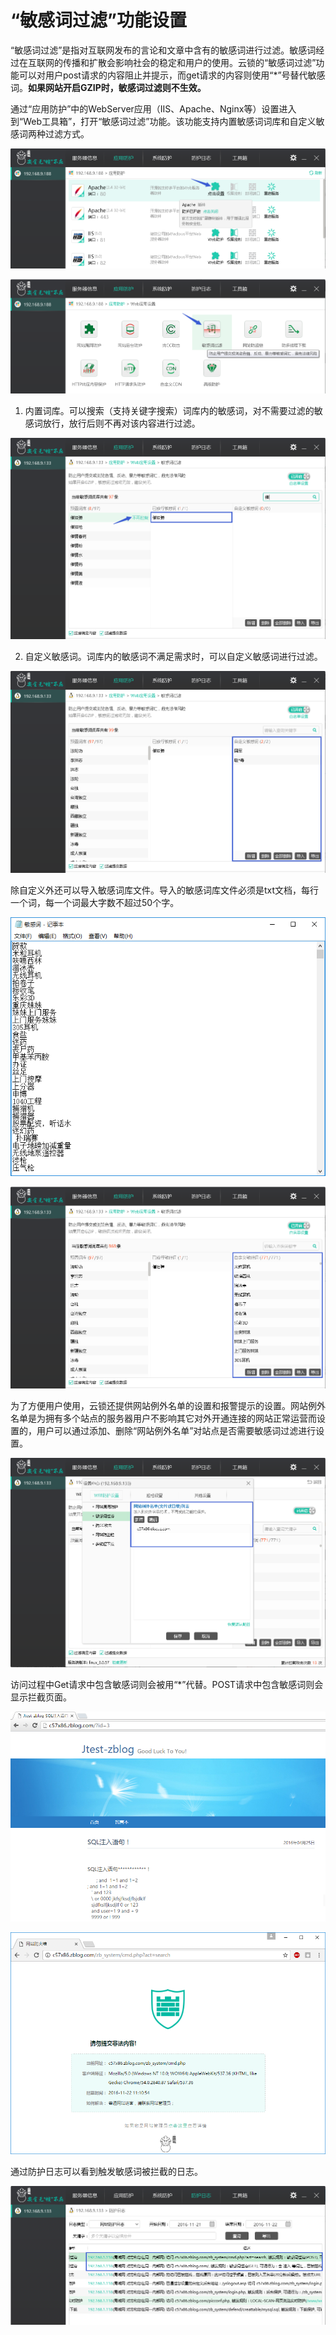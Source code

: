 # “敏感词过滤”功能设置
“敏感词过滤”是指对互联网发布的言论和文章中含有的敏感词进行过滤。敏感词经过在互联网的传播和扩散会影响社会的稳定和用户的使用。云锁的“敏感词过滤”功能可以对用户post请求的内容阻止并提示，而get请求的内容则使用“\*”号替代敏感词。**如果网站开启GZIP时，敏感词过滤则不生效。**

通过“应用防护”中的WebServer应用（IIS、Apache、Nginx等）设置进入到“Web工具箱”，打开“敏感词过滤”功能。该功能支持内置敏感词词库和自定义敏感词两种过滤方式。

![](/assets/f0701.png)

![](/assets/f1001.png)

1) 内置词库。可以搜索（支持关键字搜索）词库内的敏感词，对不需要过滤的敏感词放行，放行后则不再对该内容进行过滤。

![](/assets/f1002.png)

2) 自定义敏感词。词库内的敏感词不满足需求时，可以自定义敏感词进行过滤。

![](/assets/f1003.png)

除自定义外还可以导入敏感词库文件。导入的敏感词库文件必须是txt文档，每行一个词，每一个词最大字数不超过50个字。

![](/assets/f1004.png)

![](/assets/f1005.png)

为了方便用户使用，云锁还提供网站例外名单的设置和报警提示的设置。网站例外名单是为拥有多个站点的服务器用户不影响其它对外开通连接的网站正常运营而设置的，用户可以通过添加、删除“网站例外名单”对站点是否需要敏感词过滤进行设置。

![](/assets/f1006.png)

访问过程中Get请求中包含敏感词则会被用“*”代替。POST请求中包含敏感词则会显示拦截页面。

![](/assets/f1007.png)

![](/assets/f1008.png)

通过防护日志可以看到触发敏感词被拦截的日志。

![](/assets/f1009.png)